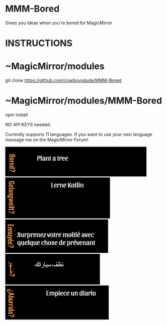 # MMM-Bored
Gives you ideas when you're bored for MagicMirror


# INSTRUCTIONS
   
# ~MagicMirror/modules
 git clone https://github.com/cowboysdude/MMM-Bored
  
# ~MagicMirror/modules/MMM-Bored
 npm install
 
 NO API KEYS needed.

Currently supports 11 languages.   If you want to use your own language message me on the MagicMirror Forum!

 ![alt tag](examples/us.png)  ![alt tag](examples/de.png) ![alt tag](examples/fr.png)  ![alt tag](examples/ar.png)  ![alt tag](examples/es.png)
